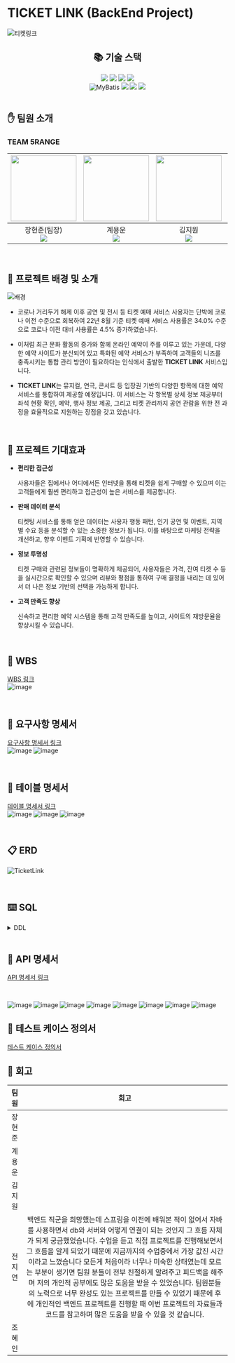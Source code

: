 # TICKET LINK (BackEnd Project)
![티켓링크](https://github.com/user-attachments/assets/2f0b0b9b-1ac0-43a9-8ab0-b0e27ffb2e33)



<div align=center><h2>📚 기술 스택</h2></div>

<div align=center> 
  <img src="https://img.shields.io/badge/java-007396?style=for-the-badge&logo=java&logoColor=white"> 
  <img src="https://img.shields.io/badge/springboot-6DB33F?style=for-the-badge&logo=springboot&logoColor=white"/>
  <img src="https://img.shields.io/badge/MariaDB-003545?style=for-the-badge&logo=mariadb&logoColor=white"/>
  <img src="https://img.shields.io/badge/-Swagger-%23Clojure?style=for-the-badge&logo=swagger&logoColor=white"/>
  
  <br>
  <img src="https://img.shields.io/badge/MyBatis-black?style=for-the-badge&logo=MyBatis" alt="MyBatis"/>
  <img src="https://img.shields.io/badge/Postman-FF6C37?style=for-the-badge&logo=postman&logoColor=white">
  <img src="https://img.shields.io/badge/github-181717?style=for-the-badge&logo=github&logoColor=white">
  <img src="https://img.shields.io/badge/Notion-000000?style=for-the-badge&logo=Notion&logoColor=white">
  <br>
</div>

<br>


## :hand: 팀원 소개
### TEAM 5RANGE
|<img src="https://github.com/user-attachments/assets/dd9b844d-df1b-42d1-9710-f3d104d2323e" width="150" height="150"/>|<img src="https://github.com/user-attachments/assets/f2557d8c-9b10-4902-9f87-7936faa55b33" width="150" height="150"/>|<img src="https://github.com/user-attachments/assets/513721fe-1585-4547-897c-69fadb39f40a" width="150" height="150"/>|<img src="https://github.com/user-attachments/assets/1eeac2d7-06ee-48aa-aa01-a322997ae5d1" width="150" height="150"/>|<img src="https://github.com/user-attachments/assets/bc05fb21-d8b5-4698-94d5-532a463d2b80" width="150" height="150"/>|
|:-:|:-:|:-:|:-:|:-:|
|장현준(팀장)<br><a href="https://github.com/mabem95"><img src="https://img.shields.io/badge/GitHub-181717?style=flat-square&logo=GitHub&logoColor=white"/></a>|계용운<br><a href="https://github.com/yongun2"><img src="https://img.shields.io/badge/GitHub-181717?style=flat-square&logo=GitHub&logoColor=white"/></a>|김지원<br><a href="https://github.com/gogowonji"><img src="https://img.shields.io/badge/GitHub-181717?style=flat-square&logo=GitHub&logoColor=white"/></a>|전지연<br><a href="https://github.com/jiyeonjeon01"><img src="https://img.shields.io/badge/GitHub-181717?style=flat-square&logo=GitHub&logoColor=white"/></a>|조혜인<br><a href="https://github.com/byHyen"><img src="https://img.shields.io/badge/GitHub-181717?style=flat-square&logo=GitHub&logoColor=white"/></a>|

<br>




## :herb: 프로젝트 배경 및 소개
![배경](https://github.com/user-attachments/assets/71b6a504-f2c9-48fc-b847-e3dc959455b5)

* 코로나 거리두기 해제 이후 공연 및 전시 등 티켓 예매 서비스 사용자는 단박에 코로나 이전 수준으로 회복하여
22년 8월 기준 티켓 예매 서비스 사용률은 34.0% 수준으로 코로나 이전 대비 사용률은
4.5% 증가하였습니다.

* 이처럼 최근 문화 활동의 증가와 함께 온라인 예약이 주를 이루고 있는 가운데, 다양한 예약 사이트가 분산되어 있고 특화된 예약 서비스가 부족하여 고객들의 니즈를 충족시키는 통합 관리 방안이 필요하다는 인식에서 출발한 **TICKET LINK** 서비스입니다.

* **TICKET LINK**는 뮤지컬, 연극, 콘서트 등 입장권 기반의 다양한 항목에 대한 예약 서비스를 통합하여 제공할 예정입니다. 이 서비스는 각 항목별 상세 정보 제공부터 좌석 현황 확인, 예약, 행사 정보 제공, 그리고 티켓 관리까지 공연 관람을 위한 전 과정을 효율적으로 지원하는 장점을 갖고 있습니다.

<br>

## :high_brightness: 프로젝트 기대효과

* **편리한 접근성**
  <br>

   사용자들은 집에서나 어디에서든 인터넷을 통해 티켓을 쉽게 구매할 수 있으며 이는 고객들에게 훨씬 편리하고 접근성이 높은 서비스를 제공합니다.


* **판매 데이터 분석**
  <br>

  티켓팅 서비스를 통해 얻은 데이터는 사용자 행동 패턴, 인기 공연 및 이벤트, 지역별 수요 등을 분석할 수 있는 소중한 정보가 됩니다. 이를 바탕으로 마케팅 전략을 개선하고, 향후 이벤트 기획에 반영할 수 있습니다.

* **정보 투명성**
  <br>

  티켓 구매와 관련된 정보들이 명확하게 제공되어, 사용자들은 가격, 잔여 티켓 수 등을 실시간으로 확인할 수 있으며 리뷰와 평점을 통하여 구매 결정을 내리는 데 있어서 더 나은 정보 기반의 선택을 가능하게 합니다.

* **고객 만족도 향상**
  <br>
  
  신속하고 편리한 예약 시스템을 통해 고객 만족도를 높이고, 사이트의 재방문율을 향상시킬 수 있습니다.

<br>

## 📆 WBS 
[WBS 링크](https://docs.google.com/spreadsheets/d/1TseUJVKfn0cBO2hnQomDzu8IzY5YdpwSpocNboIy1AE/edit?gid=1034965942#gid=1034965942)
<br>
![image](https://github.com/user-attachments/assets/c0a2a3ec-279c-44d6-8cef-2e9e906eb63f)

<br>

## :page_with_curl: 요구사항 명세서
[요구사항 명세서 링크](https://docs.google.com/spreadsheets/d/1TseUJVKfn0cBO2hnQomDzu8IzY5YdpwSpocNboIy1AE/edit?gid=1691437377#gid=1691437377)
<br>
![image](https://github.com/user-attachments/assets/c76a990c-a11b-45da-a866-1aa8da57ea1f) 
![image](https://github.com/user-attachments/assets/8258922a-5225-4801-95e1-19b3f7149b3d)




<br>

## 🔲 테이블 명세서
[테이블 명세서 링크](https://docs.google.com/spreadsheets/d/1TseUJVKfn0cBO2hnQomDzu8IzY5YdpwSpocNboIy1AE/edit?gid=1741766758#gid=1741766758)
<br>
![image](https://github.com/user-attachments/assets/2ae7ea1e-a2a0-406e-a14d-1c67f54d0169)
![image](https://github.com/user-attachments/assets/5b6240c2-826d-4f14-8f52-16f986003bbd)
![image](https://github.com/user-attachments/assets/8c0ee7e8-ff2b-4f21-a213-db466ea89211)


<br>

## :clipboard: ERD
![TicketLink](https://github.com/user-attachments/assets/1af0264d-1083-423f-b664-c741551943bf)

<br>

## ⌨️ SQL

<details>
  <summary>DDL</summary>
  
```sql
  CREATE TABLE auto_no(
  	tableName VARCHAR(20) PRIMARY KEY,
  	prefix VARCHAR(10) NOT NULL,
  	hypenYn CHAR(1) NOT NULL DEFAULT 'N' CHECK(hypenYn IN ('Y', 'N')),
  	formmater INT NOT NULL,
  	insDate DATE DEFAULT CURDATE(),
  	uptDate DATE DEFAULT CURDATE()
  );

  CREATE TABLE auto_no_dtl(
   	tableName VARCHAR(20) NOT NULL,
   	prefix VARCHAR(10) NOT NULL,
   	hypenYn CHAR(1) NOT NULL DEFAULT 'N' CHECK(hypenYn IN ('Y', 'N')),
   	formmater INT NOT NULL,
   	sequence INT NOT NULL DEFAULT 1,
   	insDate DATE DEFAULT CURDATE(),
  	uptDate DATE DEFAULT CURDATE(),
   	PRIMARY KEY (tableName, prefix, hypenYn, formmater)
  );

  CREATE TABLE tb_role(
	  roleNo INT AUTO_INCREMENT PRIMARY KEY,
	  name VARCHAR(10) UNIQUE
  );

  CREATE TABLE tb_boardCategory (
      bCategoryNo INT PRIMARY KEY AUTO_INCREMENT,
      name VARCHAR(30) NOT NULL
  );

  CREATE TABLE tb_eventCategory (
      eCategoryNo INT PRIMARY KEY AUTO_INCREMENT,
      name VARCHAR(30) NOT NULL
  );
  
  CREATE TABLE tb_event(
      eventNo VARCHAR(10),
      name VARCHAR(60) NOT NULL,
      startDate DATE NOT NULL,
      endDate DATE NOT NULL,
      eTime VARCHAR(100),
      location VARCHAR(100) NOT NULL,
      info VARCHAR(1000),
      saleInfo VARCHAR(1000),
      seatInfo VARCHAR(500),
      timeInfo VARCHAR(500),
      eCategoryNo INT,
      insDate DATE DEFAULT CURDATE(),
      uptDate DATE DEFAULT CURDATE(),
      PRIMARY KEY (eventNo),
      FOREIGN KEY (eCategoryNo) REFERENCES tb_eventCategory
  );
  
  CREATE TABLE tb_dailyEvent(
  	dailyEventNo VARCHAR(20),
  	eventDate DATE,
  	day7 TINYINT,
  	cnt TINYINT,
  	deTime VARCHAR(50),
  	castInfo VARCHAR(1000),
  	eventNo VARCHAR(10),
  	insDate DATE DEFAULT CURDATE(),
  	uptDate DATE DEFAULT CURDATE(),
  	PRIMARY KEY (dailyEventNo),
     FOREIGN KEY (eventNo) REFERENCES tb_event
  );
  
  CREATE TABLE tb_ticket(
  	ticketNo VARCHAR(20),
  	seatRate VARCHAR(20),
  	seatNum INT,
  	price INT NOT NULL,
  	dailyEventNo VARCHAR(20),
  	insDate DATE DEFAULT CURDATE(),
  	uptDate DATE DEFAULT CURDATE(),
  	PRIMARY KEY (ticketNo),
     FOREIGN KEY (dailyEventNo) REFERENCES tb_dailyEvent
  );
  
  CREATE TABLE tb_payinfo(
  	payNo VARCHAR(20),
  	payment CHAR NOT NULL,
  	payDate DATE,
  	status CHAR NOT NULL DEFAULT 'W',
  	price INT DEFAULT 0,
  	fee INT DEFAULT 0,
  	deliveryCost INT DEFAULT 0,
  	discount INT DEFAULT 0,
  	totalAmt INT DEFAULT 0,
  	userNo VARCHAR(10),
  	insDate DATE DEFAULT CURDATE(),
  	uptDate DATE DEFAULT CURDATE(),
  	PRIMARY KEY (payNo),
  	FOREIGN KEY (userNo) REFERENCES tb_user
  );
  
  CREATE TABLE tb_reservation(
  	resNo VARCHAR(20),
  	resDate DATE NOT NULL DEFAULT CURDATE(),
  	status CHAR NOT NULL DEFAULT 'W',
  	ticketNo VARCHAR(20),
  	payNo VARCHAR(20),
  	insDate DATE DEFAULT CURDATE(),
  	uptDate DATE DEFAULT CURDATE(),
  	PRIMARY KEY (resNo),
     FOREIGN KEY (ticketNo) REFERENCES tb_ticket,
     FOREIGN KEY (payNo) REFERENCES tb_payinfo
  );
  
  CREATE TABLE tb_notification(
  	notiNo VARCHAR(20),
  	message VARCHAR(200),
  	notiDate DATE DEFAULT CURDATE(),
  	notiStatus CHAR DEFAULT 'Y',
  	payNo VARCHAR(20),
  	PRIMARY KEY (notiNo),
     FOREIGN KEY (payNo) REFERENCES tb_payinfo
  );
  
  create or replace table tb_user
  (
      userNo varchar(10) not null primary key,
      id     varchar(30) not null,
      pw     varchar(64) not null,
      name   varchar(30),
      email  varchar(30) not null,
      useYn  char,
      roleNo int,
      constraint id unique (id),
      constraint tb_user_ibfk_1 foreign key (roleNo) references ticketlink.tb_role (roleNo)
  );
  
  create or replace table ticketlink.tb_boardCategory
  (
      bCategoryNo int auto_increment primary key,
      name varchar(30) not null
  );
  
  create or replace table tb_board
  (
      boardNo     varchar(10)  not null primary key,
      title       varchar(100),
      content     varchar(500),
      rating      float,
      insDate     date,
      uptDate     date,
      userNo      varchar(10),
      eventNo     varchar(10),
      bCategoryNo int,
      constraint tb_board_ibfk_1 foreign key (userNo) references ticketlink.tb_user (userNo),
      constraint tb_board_ibfk_2 foreign key (eventNo) references ticketlink.tb_event (eventNo),
      constraint tb_board_ibfk_3 foreign key (bCategoryNo) references ticketlink.tb_boardCategory (bCategoryNo)
  );
  
  create or replace table tb_reply
  (
      replyNo varchar(10) not null primary key,
      cnt int,
      content varchar(64),
      insDate date,
      uptDate date,
      boardNo varchar(10),
      userNo  varchar(10),
      constraint tb_reply_ibfk_1 foreign key (boardNo) references ticketlink.tb_board (boardNo) on delete cascade,
      constraint tb_reply_ibfk_2 foreign key (userNo) references ticketlink.tb_user (userNo)
  );
  
  create or replace table tb_coupon
  (
      couponNo varchar(10) not null primary key,
      code varchar(10),
      name varchar(30),
      dcPercent int,
      insDate date,
      expireDate date,
      userNo varchar(10) null,
      constraint code unique (code),
      constraint tb_coupon_ibfk_1 foreign key (userNo) references ticketlink.tb_user (userNo)
  );
  
  create or replace table tb_couponUsedHistory
  (
      useHistoryNo varchar(20) not null primary key,
      useDate date,
      couponNo varchar(10),
      payNo varchar(20),
      constraint couponNo unique (couponNo),
      constraint tb_couponUsedHistory_ibfk_1 foreign key (couponNo) references ticketlink.tb_coupon (couponNo),
      constraint tb_couponUsedHistory_ibfk_2 foreign key (payNo) references ticketlink.tb_payinfo (payNo)
  );
```
</details>

<br>

## :bookmark_tabs: API 명세서
[API 명세서 링크](https://docs.google.com/spreadsheets/d/1TseUJVKfn0cBO2hnQomDzu8IzY5YdpwSpocNboIy1AE/edit?gid=851351064#gid=851351064)

<br>


![image](https://github.com/user-attachments/assets/ece6574f-b248-431b-a74c-e12d6dd1552e)
![image](https://github.com/user-attachments/assets/68aec306-6079-4ca4-b86e-ccbf93ec220b)
![image](https://github.com/user-attachments/assets/06cef89e-9871-428a-850f-203522925dc3)
![image](https://github.com/user-attachments/assets/5173ff5d-619b-4413-bf5a-e123ef225376)
![image](https://github.com/user-attachments/assets/ca700d3f-864c-4b65-9cc7-43792c3bfcb1)
![image](https://github.com/user-attachments/assets/84bc5a84-448f-4a56-9091-d3295cee5f0e)
![image](https://github.com/user-attachments/assets/07247d9d-70ec-40f8-9738-362c2796cf0f)
![image](https://github.com/user-attachments/assets/3e7d78ec-dc68-44dc-8330-762227677076)





## :bookmark_tabs: 테스트 케이스 정의서

[테스트 케이스 정의서](https://docs.google.com/spreadsheets/d/1TseUJVKfn0cBO2hnQomDzu8IzY5YdpwSpocNboIy1AE/edit?gid=157484188#gid=157484188)
<br>





## :tangerine: 회고
|팀원|회고|
|:---:|:------:|
|장현준||
|계용운||
|김지원||
|전지연|백엔드 직군을 희망했는데 스프링을 이전에 배워본 적이 없어서 자바를 사용하면서 db와 서버와 어떻게 연결이 되는 것인지 그 흐름 자체가 되게 궁금했었습니다. 수업을 듣고 직접 프로젝트를 진행해보면서 그 흐름을 알게 되었기 때문에 지금까지의 수업중에서 가장 값진 시간이라고 느꼈습니다 모든게 처음이라 너무나 미숙한 상태였는데 모르는 부분이 생기면 팀원 분들이 전부 친절하게 알려주고 피드백을 해주며 저의 개인적 공부에도 많은 도움을 받을 수 있었습니다. 팀원분들의 노력으로 너무 완성도 있는 프로젝트를 만들 수 있었기 때문에 후에 개인적인 백엔드 프로젝트를 진행할 때 이번 프로젝트의 자료들과 코드를 참고하며 많은 도움을 받을 수 있을 것 같습니다. |
|조혜인||

<br>

